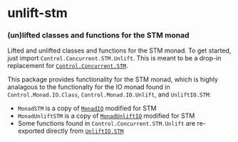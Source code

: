# unlift-stm

### (un)lifted classes and functions for the STM monad

Lifted and unlifted classes and functions for the STM monad. To get
started, just import `Control.Concurrent.STM.Unlift`. This is meant to
be a drop-in replacement for [`Control.Concurrent.STM`][STM].

This package provides functionality for the STM monad, which is highly
analagous to the functionalty for the IO monad found
in `Control.Monad.IO.Class`, `Control.Monad.IO.Unlift`, and
`UnliftIO.STM`:

- `MonadSTM` is a copy of [`MonadIO`][MonadIO] modified for STM
- `MonadUnliftSTM` is a copy of [`MonadUnliftIO`][MonadUnliftIO] modified for
  STM
- Some functions found in `Control.Concurrent.STM.Unlift` are re-exported
  directly from [`UnliftIO.STM`][UnliftIO-STM]

[STM]: https://hackage.haskell.org/package/stm/docs/Control-Concurrent-STM.html
[MonadIO]: https://hackage.haskell.org/package/base/docs/Control-Monad-IO-Class.html#t:MonadIO
[MonadUnliftIO]: https://hackage.haskell.org/package/unliftio-core/docs/Control-Monad-IO-Unlift.html#t:MonadUnliftIO
[UnliftIO-STM]: https://hackage.haskell.org/package/unliftio/docs/UnliftIO-STM.html
